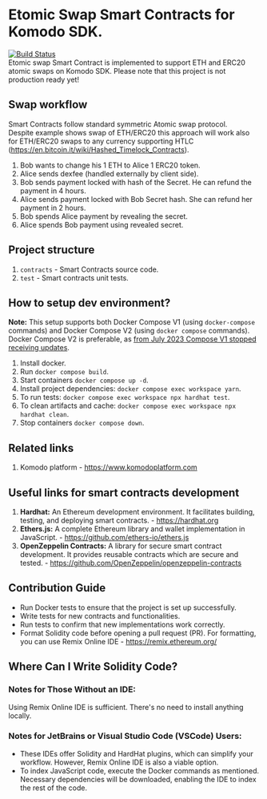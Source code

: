 # Etomic Swap Smart Contracts for Komodo SDK.
[![Build Status](https://travis-ci.org/artemii235/etomic-swap.svg?branch=master)](https://travis-ci.org/artemii235/etomic-swap)  
Etomic swap Smart Contract is implemented to support ETH and ERC20 atomic swaps on Komodo SDK.
Please note that this project is not production ready yet!

## Swap workflow
Smart Contracts follow standard symmetric Atomic swap protocol.  
Despite example shows swap of ETH/ERC20 this approach will work also for ETH/ERC20 swaps to any currency supporting HTLC (https://en.bitcoin.it/wiki/Hashed_Timelock_Contracts).  

1. Bob wants to change his 1 ETH to Alice 1 ERC20 token.
1. Alice sends dexfee (handled externally by client side).
1. Bob sends payment locked with hash of the Secret. He can refund the payment in 4 hours.
1. Alice sends payment locked with Bob Secret hash. She can refund her payment in 2 hours.
1. Bob spends Alice payment by revealing the secret.
1. Alice spends Bob payment using revealed secret.

## Project structure

1. `contracts` - Smart Contracts source code.
1. `test` - Smart contracts unit tests.

## How to setup dev environment?

**Note:** 
This setup supports both Docker Compose V1 (using `docker-compose` commands) and Docker Compose V2 (using `docker compose` commands).
Docker Compose V2 is preferable, as [from July 2023 Compose V1 stopped receiving updates](https://docs.docker.com/compose/).

1. Install docker.
1. Run `docker compose build`.
1. Start containers `docker compose up -d`.
1. Install project dependencies: `docker compose exec workspace yarn`.
1. To run tests: `docker compose exec workspace npx hardhat test`.
1. To clean artifacts and cache: `docker compose exec workspace npx hardhat clean`.
1. Stop containers `docker compose down`.

## Related links

1. Komodo platform - https://www.komodoplatform.com

## Useful links for smart contracts development

1. **Hardhat:** An Ethereum development environment. It facilitates building, testing, and deploying smart contracts. - https://hardhat.org
1. **Ethers.js:** A complete Ethereum library and wallet implementation in JavaScript. - https://github.com/ethers-io/ethers.js
1. **OpenZeppelin Contracts:** A library for secure smart contract development. It provides reusable contracts which are secure and tested. - https://github.com/OpenZeppelin/openzeppelin-contracts

## Contribution Guide

- Run Docker tests to ensure that the project is set up successfully.
- Write tests for new contracts and functionalities.
- Run tests to confirm that new implementations work correctly.
- Format Solidity code before opening a pull request (PR). For formatting, you can use Remix Online IDE - https://remix.ethereum.org/

## Where Can I Write Solidity Code?

### Notes for Those Without an IDE:
Using Remix Online IDE is sufficient. There's no need to install anything locally.

### Notes for JetBrains or Visual Studio Code (VSCode) Users:
- These IDEs offer Solidity and HardHat plugins, which can simplify your workflow. However, Remix Online IDE is also a viable option.
- To index JavaScript code, execute the Docker commands as mentioned. Necessary dependencies will be downloaded, enabling the IDE to index the rest of the code.
